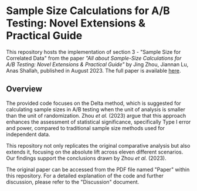 # Sample Size Calculations for A/B Testing: Novel Extensions & Practical Guide

This repository hosts the implementation of section 3 - "Sample Size for Correlated Data" from the paper _"All about Sample-Size Calculations for A/B Testing: Novel Extensions & Practical Guide"_ by Jing Zhou, Jiannan Lu, Anas Shallah, published in August 2023. The full paper is available [here](https://arxiv.org/abs/2305.16459).

## Overview

The provided code focuses on the Delta method, which is suggested for calculating sample sizes in A/B testing when the unit of analysis is smaller than the unit of randomization. Zhou _et al._ (2023) argue that this approach enhances the assessment of statistical significance, specifically Type I error and power, compared to traditional sample size methods used for independent data.

This repository not only replicates the original comparative analysis but also extends it, focusing on the absolute lift across eleven different scenarios. Our findings support the conclusions drawn by Zhou _et al._ (2023).

The original paper can be accessed from the PDF file named "Paper" within this repository. For a detailed explanation of the code and further discussion, please refer to the "Discussion" document.

